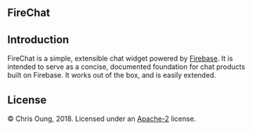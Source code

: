 ## FireChat

## Introduction

FireChat is a simple, extensible chat widget powered by
[Firebase](https://firebase.google.com/?utm_source=firechat). It is intended to serve as a concise,
documented foundation for chat products built on Firebase. It works out of the box, and is easily
extended.

## License 

© Chris Oung, 2018. Licensed under an [Apache-2](https://github.com/chrisoung/firebase-web/blob/master/LICENSE) license.



